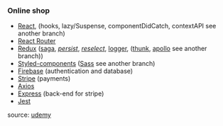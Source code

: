 ### Online shop

- [React][1], (hooks, lazy/Suspense, componentDidCatch, contextAPI see another branch)
- [React Router][2]
- [Redux][3] ([saga][12], [_persist_][5], [_reselect_][6], [logger][4], ([thunk][11], [apollo][15] see another branch))
- [Styled-components][10] ([Sass][7] see another branch)
- [Firebase][8] (authentication and database)
- [Stripe][9] (payments)
- [Axios][13]
- [Express][14] (back-end for stripe)
- [Jest][16]

source: [udemy][101]

[1]: https://reactjs.org/
[2]: https://reacttraining.com/react-router/
[3]: https://redux.js.org/
[4]: https://github.com/LogRocket/redux-logger
[5]: https://github.com/rt2zz/redux-persist
[6]: https://github.com/reduxjs/reselect
[7]: https://sass-lang.com/
[8]: https://firebase.google.com/
[9]: https://stripe.com/
[10]: https://styled-components.com/
[11]: https://github.com/reduxjs/redux-thunk
[12]: https://redux-saga.js.org/
[13]: https://github.com/axios/axios
[14]: https://expressjs.com/
[15]: https://www.apollographql.com/
[16]: https://jestjs.io/
[101]: https://www.udemy.com/course/complete-react-developer-zero-to-mastery/
